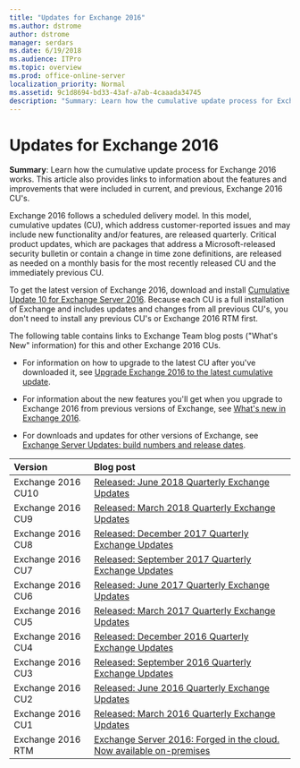 ```yaml
---
title: "Updates for Exchange 2016"
ms.author: dstrome
author: dstrome
manager: serdars
ms.date: 6/19/2018
ms.audience: ITPro
ms.topic: overview
ms.prod: office-online-server
localization_priority: Normal
ms.assetid: 9c1d8694-bd33-43af-a7ab-4caaada34745
description: "Summary: Learn how the cumulative update process for Exchange 2016 works. This article also provides links to information about the features and improvements that were included in current, and previous, Exchange 2016 CU's."
---
```


# Updates for Exchange 2016

 **Summary**: Learn how the cumulative update process for Exchange 2016 works. This article also provides links to information about the features and improvements that were included in current, and previous, Exchange 2016 CU's.
  
Exchange 2016 follows a scheduled delivery model. In this model, cumulative updates (CU), which address customer-reported issues and may include new functionality and/or features, are released quarterly. Critical product updates, which are packages that address a Microsoft-released security bulletin or contain a change in time zone definitions, are released as needed on a monthly basis for the most recently released CU and the immediately previous CU.
  
To get the latest version of Exchange 2016, download and install [Cumulative Update 10 for Exchange Server 2016](https://go.microsoft.com/fwlink/p/?linkid=2002912). Because each CU is a full installation of Exchange and includes updates and changes from all previous CU's, you don't need to install any previous CU's or Exchange 2016 RTM first.
  
The following table contains links to Exchange Team blog posts ("What's New" information) for this and other Exchange 2016 CUs.
  
- For information on how to upgrade to the latest CU after you've downloaded it, see [Upgrade Exchange 2016 to the latest cumulative update](../plan-and-deploy/install-cumulative-updates.md).
    
- For information about the new features you'll get when you upgrade to Exchange 2016 from previous versions of Exchange, see [What's new in Exchange 2016](new-features.md).
    
- For downloads and updates for other versions of Exchange, see [Exchange Server Updates: build numbers and release dates](https://go.microsoft.com/fwlink/p/?LinkId=512549).
    
|**Version**|**Blog post**|
|:-----|:-----|
|Exchange 2016 CU10  <br/> |[Released: June 2018 Quarterly Exchange Updates](https://go.microsoft.com/fwlink/p/?linkid=2003013) <br/> |
|Exchange 2016 CU9  <br/> |[Released: March 2018 Quarterly Exchange Updates](https://go.microsoft.com/fwlink/p/?linkid=870404) <br/> |
|Exchange 2016 CU8  <br/> |[Released: December 2017 Quarterly Exchange Updates](https://go.microsoft.com/fwlink/p/?linkid=865293) <br/> |
|Exchange 2016 CU7  <br/> |[Released: September 2017 Quarterly Exchange Updates](https://go.microsoft.com/fwlink/p/?linkid=858936) <br/> |
|Exchange 2016 CU6  <br/> |[Released: June 2017 Quarterly Exchange Updates](https://go.microsoft.com/fwlink/p/?linkid=852170) <br/> |
|Exchange 2016 CU5  <br/> |[Released: March 2017 Quarterly Exchange Updates](https://go.microsoft.com/fwlink/p/?linkid=845203) <br/> |
|Exchange 2016 CU4  <br/> |[Released: December 2016 Quarterly Exchange Updates](https://go.microsoft.com/fwlink/p/?linkid=837801) <br/> |
|Exchange 2016 CU3  <br/> |[Released: September 2016 Quarterly Exchange Updates](https://go.microsoft.com/fwlink/p/?LinkId=827208) <br/> |
|Exchange 2016 CU2  <br/> |[Released: June 2016 Quarterly Exchange Updates](https://go.microsoft.com/fwlink/p/?LinkId=808655) <br/> |
|Exchange 2016 CU1  <br/> |[Released: March 2016 Quarterly Exchange Updates](https://go.microsoft.com/fwlink/p/?LinkId=747752) <br/> |
|Exchange 2016 RTM  <br/> |[Exchange Server 2016: Forged in the cloud. Now available on-premises](https://go.microsoft.com/fwlink/p/?LinkId=747751) <br/> |
   


